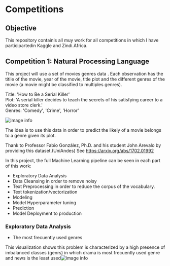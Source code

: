 # Competitions

## Objective

This repository containls all muy work for all competitions in which I have participartedin Kaggle and Zindi.Africa.

## Competition 1: Natural Processing Language

This project will use a set of movies genres data . Each observation has the titile of the movie, year of the movie, title plot and the different genres of the movie (a movie might be classified to multiples genres).

Title: 'How to Be a Serial Killer'</br>
Plot: 'A serial killer decides to teach the secrets of his satisfying career to a video store clerk.'</br>
Genres: 'Comedy', 'Crime', 'Horror'

![image info](https://eduardotoledozero.github.io/assets/img/competitions/moviegenre.png)

The idea is to use this data in order to predict the likely of a movie belongs to a genre given its plot.

Thank to Professor Fabio González, Ph.D. and his student John Arevalo by providing  this dataset.(UniAndes) See <https://arxiv.org/abs/1702.01992>

In this project, the full Machine Learning pipeline can be seen in each part of this work:

- Exploratory  Data Analysis
- Data Cleansing in order to remove noisy
- Text Preprocessing in order to reduce the corpus of the vocabulary.
- Text tokenization/vectorization
- Modeling  
- Model Hyperparameter tuning
- Prediction
- Model Deployment to production  

### Exploratory  Data Analysis

- The most frecuently used genres

This visualization shows this problem is characterized by a high presence of imbalanced classes (genrs) in which drama is most frecuently used genre and news is the least used![image info](https://eduardotoledozero.github.io/assets/img/competitions/mostusedgenres.jpg)



